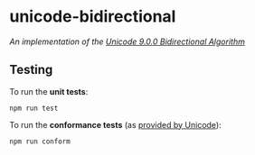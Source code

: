 # unicode-bidirectional

*An implementation of the [Unicode 9.0.0 Bidirectional Algorithm](http://www.unicode.org/reports/tr9/)*


## Testing

To run the **unit tests**:
```
npm run test
```

To run the **conformance tests** (as [provided by Unicode](http://unicode.org/reports/tr9/#Bidi_Conformance_Testing)):
```
npm run conform
```
